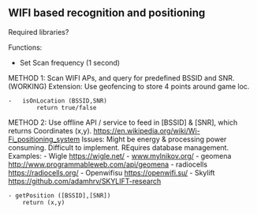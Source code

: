 ## WIFI based recognition and positioning

Required libraries?


Functions:
- Set Scan frequency (1 second)

METHOD 1: Scan WIFI APs, and query for predefined BSSID and SNR. (WORKING)
	Extension: Use geofencing to store 4 points around game loc.

	-	isOnLocation (BSSID,SNR)
			return true/false


METHOD 2: Use offline API / service to feed in [BSSID] & [SNR], which returns Coordinates (x,y). 
	https://en.wikipedia.org/wiki/Wi-Fi_positioning_system
	Issues: Might be energy & processing power consuming. Difficult to implement. REquires database management.  
	Examples: 	- Wigle https://wigle.net/
				- www.mylnikov.org/
				- geomena http://www.programmableweb.com/api/geomena
				- radiocells https://radiocells.org/
				- Openwifisu https://openwifi.su/
				- Skylift https://github.com/adamhrv/SKYLIFT-research

	- getPosition ([BSSID],[SNR])
		return (x,y)




